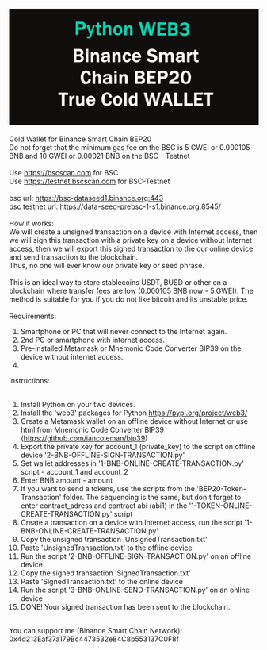 [![Python WEB3 Binance Smart Chain BEP20 - True Cold Wallet](https://github.com/Crusader93/BEP20-Cold-Wallet-Transactions/blob/master/1.jpg)](https://www.youtube.com/watch?v=P1CTAX8fb2E)<br/>
<br/>
Cold Wallet for Binance Smart Chain BEP20<br/>
Do not forget that the minimum gas fee on the BSC is 5 GWEI or 0.000105 BNB and 10 GWEI or 0.00021 BNB on the BSC - Testnet<br/>
<br/>
Use https://bscscan.com for BSC<br/>
Use https://testnet.bscscan.com for BSC-Testnet<br/>
<br/>
bsc url: https://bsc-dataseed1.binance.org:443<br/>
bsc testnet url: https://data-seed-prebsc-1-s1.binance.org:8545/<br/>
<br/>
How it works:<br/>
We will create a unsigned transaction on a device with Internet access, then we will sign this transaction with a private key on a device without Internet access, then we will export this signed transaction to the our online device and send transaction to the blockchain.<br/>
Thus, no one will ever know our private key or seed phrase.<br/>
<br/>
This is an ideal way to store stablecoins USDT, BUSD or other on a blockchain where transfer fees are low (0.000105 BNB now - 5 GWEI). The method is suitable for you if you do not like bitcoin and its unstable price.<br/>
<br/>
Requirements:<br/>
1. Smartphone or PC that will never connect to the Internet again.<br/>
2. 2nd PC or smartphone with internet access.<br/>
3. Pre-installed Metamask or Mnemonic Code Converter BIP39 on the device without internet access.<br/>
4. <br/>
Instructions:<br/>
<br/>
1. Install Python on your two devices.<br/>
2. Install the 'web3' packages for Python https://pypi.org/project/web3/<br/>
3. Create a Metamask wallet on an offline device without Internet or use html from Mnemonic Code Converter BIP39 (https://github.com/iancoleman/bip39)<br/>
4. Export the private key for account_1 (private_key) to the script on offline device '2-BNB-OFFLINE-SIGN-TRANSACTION.py'<br/>
5. Set wallet addresses in '1-BNB-ONLINE-CREATE-TRANSACTION.py' script - account_1 and account_2<br/>
6. Enter BNB amount - amount<br/>
7. If you want to send a tokens, use the scripts from the 'BEP20-Token-Transaction' folder. The sequencing is the same, but don't forget to enter contract_adress and contract abi (abi1) in the '1-TOKEN-ONLINE-CREATE-TRANSACTION.py' script<br/>
8. Create a transaction on a device with Internet access, run the script '1-BNB-ONLINE-CREATE-TRANSACTION.py'<br/>
9. Copy the unsigned transaction 'UnsignedTransaction.txt'<br/>
10. Paste 'UnsignedTransaction.txt' to the offline device<br/>
11. Run the script '2-BNB-OFFLINE-SIGN-TRANSACTION.py' on an offline device<br/>
12. Copy the signed transaction 'SignedTransaction.txt'<br/>
13. Paste 'SignedTransaction.txt' to the online device<br/>
14. Run the script '3-BNB-ONLINE-SEND-TRANSACTION.py' on an online device<br/>
15. DONE! Your signed transaction has been sent to the blockchain.<br/>
<br/>
You can support me (Binance Smart Chain Network): 0x4d213Eaf37a179Bc4473532e84C8b553137C0F8f

